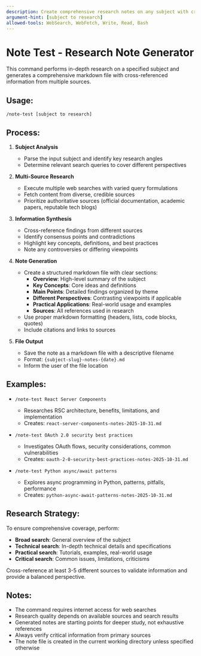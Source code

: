 ```yaml
---
description: Create comprehensive research notes on any subject with cross-referenced sources
argument-hint: [subject to research]
allowed-tools: WebSearch, WebFetch, Write, Read, Bash
---
```


# Note Test - Research Note Generator

This command performs in-depth research on a specified subject and generates a comprehensive markdown file with cross-referenced information from multiple sources.

## Usage:

`/note-test [subject to research]`

## Process:

1. **Subject Analysis**
   - Parse the input subject and identify key research angles
   - Determine relevant search queries to cover different perspectives

2. **Multi-Source Research**
   - Execute multiple web searches with varied query formulations
   - Fetch content from diverse, credible sources
   - Prioritize authoritative sources (official documentation, academic papers, reputable tech blogs)

3. **Information Synthesis**
   - Cross-reference findings from different sources
   - Identify consensus points and contradictions
   - Highlight key concepts, definitions, and best practices
   - Note any controversies or differing viewpoints

4. **Note Generation**
   - Create a structured markdown file with clear sections:
     - **Overview**: High-level summary of the subject
     - **Key Concepts**: Core ideas and definitions
     - **Main Points**: Detailed findings organized by theme
     - **Different Perspectives**: Contrasting viewpoints if applicable
     - **Practical Applications**: Real-world usage and examples
     - **Sources**: All references used in research
   - Use proper markdown formatting (headers, lists, code blocks, quotes)
   - Include citations and links to sources

5. **File Output**
   - Save the note as a markdown file with a descriptive filename
   - Format: `{subject-slug}-notes-{date}.md`
   - Inform the user of the file location

## Examples:

- `/note-test React Server Components`
  - Researches RSC architecture, benefits, limitations, and implementation
  - Creates: `react-server-components-notes-2025-10-31.md`

- `/note-test OAuth 2.0 security best practices`
  - Investigates OAuth flows, security considerations, common vulnerabilities
  - Creates: `oauth-2-0-security-best-practices-notes-2025-10-31.md`

- `/note-test Python async/await patterns`
  - Explores async programming in Python, patterns, pitfalls, performance
  - Creates: `python-async-await-patterns-notes-2025-10-31.md`

## Research Strategy:

To ensure comprehensive coverage, perform:
- **Broad search**: General overview of the subject
- **Technical search**: In-depth technical details and specifications
- **Practical search**: Tutorials, examples, real-world usage
- **Critical search**: Common issues, limitations, criticisms

Cross-reference at least 3-5 different sources to validate information and provide a balanced perspective.

## Notes:

- The command requires internet access for web searches
- Research quality depends on available sources and search results
- Generated notes are starting points for deeper study, not exhaustive references
- Always verify critical information from primary sources
- The note file is created in the current working directory unless specified otherwise
